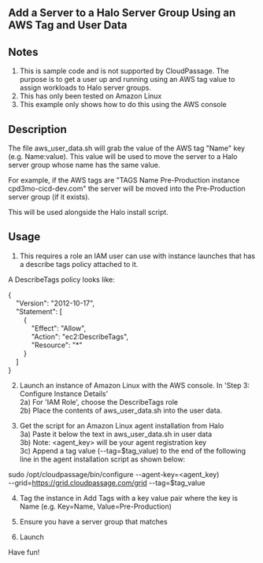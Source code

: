 Add a Server to a Halo Server Group Using an AWS Tag and User Data
-

Notes
-

1) This is sample code and is not supported by CloudPassage.  The purpose is to get a user up and running using an AWS tag value to assign
workloads to Halo server groups.
2) This has only been tested on Amazon Linux
3) This example only shows how to do this using the AWS console

Description
-

The file aws_user_data.sh will grab the value of the AWS tag "Name" key (e.g. Name:value).  This value will be used to
move the server to a Halo server group whose name has the same value.

For example, if the AWS tags are "TAGS Name Pre-Production instance cpd3mo-cicd-dev.com" the server will be moved
into the Pre-Production server group (if it exists).

This will be used alongside the Halo install script.

Usage
-

1) This requires a role an IAM user can use with instance launches that has a describe tags policy attached to it.

A DescribeTags policy looks like:

{  
    &nbsp;&nbsp;&nbsp;&nbsp;"Version": "2012-10-17",  
    &nbsp;&nbsp;&nbsp;&nbsp;"Statement": [  
        &nbsp;&nbsp;&nbsp;&nbsp;&nbsp;&nbsp;&nbsp;&nbsp;{  
            &nbsp;&nbsp;&nbsp;&nbsp;&nbsp;&nbsp;&nbsp;&nbsp;&nbsp;&nbsp;&nbsp;&nbsp;"Effect": "Allow",  
            &nbsp;&nbsp;&nbsp;&nbsp;&nbsp;&nbsp;&nbsp;&nbsp;&nbsp;&nbsp;&nbsp;&nbsp;"Action": "ec2:DescribeTags",  
            &nbsp;&nbsp;&nbsp;&nbsp;&nbsp;&nbsp;&nbsp;&nbsp;&nbsp;&nbsp;&nbsp;&nbsp;"Resource": "*"  
        &nbsp;&nbsp;&nbsp;&nbsp;&nbsp;&nbsp;&nbsp;&nbsp;}  
    &nbsp;&nbsp;&nbsp;&nbsp;]  
}  

2) Launch an instance of Amazon Linux with the AWS console.  In 'Step 3: Configure Instance Details'    
2a) For 'IAM Role', choose the DescribeTags role  
2b) Place the contents of aws_user_data.sh into the user data.

3) Get the script for an Amazon Linux agent installation from Halo  
3a) Paste it below the text in aws_user_data.sh in user data  
3b) Note: <agent_key> will be your agent registration key  
3c) Append a tag value (--tag=$tag_value) to the end of the following line in the agent installation script as shown 
below:  

sudo /opt/cloudpassage/bin/configure --agent-key=<agent_key) \
--grid=https://grid.cloudpassage.com/grid --tag=$tag_value  

4) Tag the instance in Add Tags with a key value pair where the key is Name (e.g. Key=Name, Value=Pre-Production)

5) Ensure you have a server group that matches

6) Launch

Have fun!



